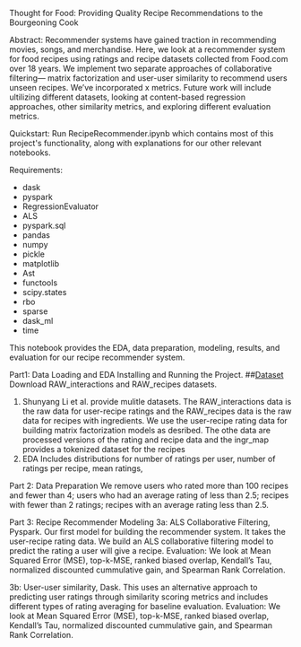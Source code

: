 Thought for Food: Providing Quality Recipe Recommendations to the Bourgeoning Cook

Abstract: Recommender systems have gained traction in recommending movies, songs, and merchandise. Here, we look at a recommender system for food recipes using ratings and recipe datasets collected from Food.com over 18 years. We implement two separate approaches of collaborative filtering— matrix factorization and user-user similarity to recommend users unseen recipes. We’ve incorporated x metrics. Future work will include ultilizing different datasets, looking at content-based regression approaches, other similarity metrics, and exploring different evaluation metrics.

Quickstart: Run RecipeRecommender.ipynb which contains most of this project's functionality, along with explanations for our other relevant notebooks. 

Requirements:
* dask
* pyspark
* RegressionEvaluator
* ALS
* pyspark.sql
* pandas
* numpy
* pickle
* matplotlib
* Ast
* functools
* scipy.states
* rbo
* sparse
* dask_ml
* time

This notebook provides the EDA, data preparation, modeling, results, and evaluation for our recipe recommender system.

Part1: Data Loading and EDA
Installing and Running the Project.
##[Dataset](https://www.kaggle.com/datasets/shuyangli94/food-com-recipes-and-user-interactions)
Download RAW_interactions and RAW_recipes datasets.
1. Shunyang Li et al. provide mulitle datasets. The RAW_interactions data is the raw data for user-recipe ratings and the RAW_recipes data is the raw data for recipes with ingredients. We use the user-recipe rating data for building matrix factorization models as desribed. The othe data are processed versions of the rating and recipe data and the ingr_map provides a tokenized dataset for the recipes
2. EDA Includes distributions for number of ratings per user, number of ratings per recipe, mean ratings, 

Part 2: Data Preparation
We remove users who rated more than 100 recipes and fewer than 4; users who had an average rating of less than 2.5; recipes with fewer than 2 ratings; recipes with an average rating less than 2.5.

Part 3: Recipe Recommender Modeling
3a: ALS Collaborative Filtering, Pyspark.
Our first model for building the recommender system. It takes the user-recipe rating data. We build an ALS collaborative filtering model to predict the rating a user will give a recipe. Evaluation: We look at Mean Squared Error (MSE), top-k-MSE, ranked biased overlap, Kendall’s Tau, normalized discounted cummulative gain, and Spearman Rank Correlation.

3b: User-user similarity, Dask.
This uses an alternative approach to predicting user ratings through similarity scoring metrics and includes different types of rating averaging for baseline evaluation. Evaluation: We look at Mean Squared Error (MSE), top-k-MSE, ranked biased overlap, Kendall’s Tau, normalized discounted cummulative gain, and Spearman Rank Correlation.
